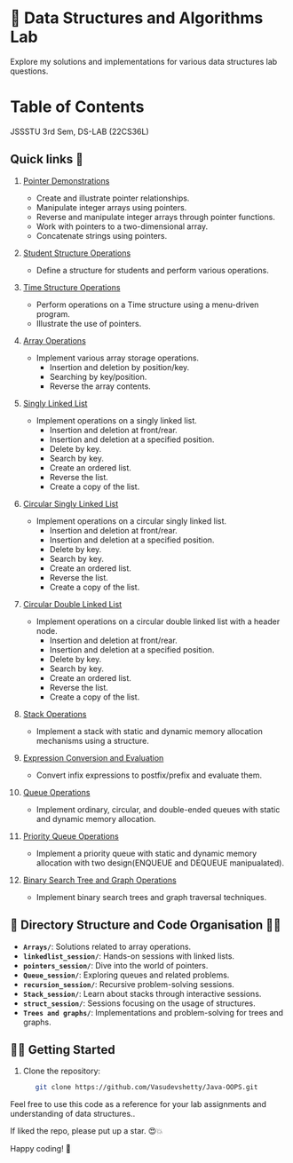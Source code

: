 # 🚀 Data Structures and Algorithms Lab

Explore my solutions and implementations for various data structures lab questions.

# Table of Contents


JSSSTU 3rd Sem, DS-LAB (22CS36L)
## Quick links 🔗

1. [Pointer Demonstrations](https://github.com/Vasudevshetty/DS-Lab/tree/main/pointers_session)

   - Create and illustrate pointer relationships.
   - Manipulate integer arrays using pointers.
   - Reverse and manipulate integer arrays through pointer functions.
   - Work with pointers to a two-dimensional array.
   - Concatenate strings using pointers.

2. [Student Structure Operations](<https://github.com/Vasudevshetty/DS-Lab/blob/main/struct_session/Q1(Student%20marks).c>)

   - Define a structure for students and perform various operations.

3. [Time Structure Operations](https://github.com/Vasudevshetty/DS-Lab/blob/main/struct_session/Q2(Time).c)

   - Perform operations on a Time structure using a menu-driven program.
   - Illustrate the use of pointers.

4. [Array Operations](https://github.com/Vasudevshetty/DS-Lab/blob/main/Arrays/Q3(Array).c)

   - Implement various array storage operations.
     - Insertion and deletion by position/key.
     - Searching by key/position.
     - Reverse the array contents.

5. [Singly Linked List](<https://github.com/Vasudevshetty/DS-Lab/blob/main/linkedlist_session/Q4(Singly%20linked%20list).c>)

   - Implement operations on a singly linked list.
     - Insertion and deletion at front/rear.
     - Insertion and deletion at a specified position.
     - Delete by key.
     - Search by key.
     - Create an ordered list.
     - Reverse the list.
     - Create a copy of the list.

6. [Circular Singly Linked List](<https://github.com/Vasudevshetty/DS-Lab/blob/main/linkedlist_session/Q5(Circular%20Singly%20linked%20list).c>)

   - Implement operations on a circular singly linked list.
     - Insertion and deletion at front/rear.
     - Insertion and deletion at a specified position.
     - Delete by key.
     - Search by key.
     - Create an ordered list.
     - Reverse the list.
     - Create a copy of the list.

7. [Circular Double Linked List](https://github.com/Vasudevshetty/DS-Lab/tree/main/linkedlist_final)

   - Implement operations on a circular double linked list with a header node.
     - Insertion and deletion at front/rear.
     - Insertion and deletion at a specified position.
     - Delete by key.
     - Search by key.
     - Create an ordered list.
     - Reverse the list.
     - Create a copy of the list.

8. [Stack Operations](https://github.com/Vasudevshetty/DS-Lab/tree/main/Stack_session/Stack%20Operations)

   - Implement a stack with static and dynamic memory allocation mechanisms using a structure.

9. [Expression Conversion and Evaluation](https://github.com/Vasudevshetty/DS-Lab/tree/main/Stack_session/infix%2C%20prefix%2C%20postfix%20final)

   - Convert infix expressions to postfix/prefix and evaluate them.

10. [Queue Operations](https://github.com/Vasudevshetty/DS-Lab/tree/main/Queue_session)

    - Implement ordinary, circular, and double-ended queues with static and dynamic memory allocation.

11. [Priority Queue Operations](https://github.com/Vasudevshetty/DS-Lab/tree/main/Queue_session/priority_queue)

    - Implement a priority queue with static and dynamic memory allocation with two design(ENQUEUE and DEQUEUE manipualated).

12. [Binary Search Tree and Graph Operations](https://github.com/Vasudevshetty/DS-Lab/tree/main/Trees%20and%20graphs)
    - Implement binary search trees and graph traversal techniques.

## 📁 Directory Structure and Code Organisation 🧑‍💻

- **`Arrays/`**: Solutions related to array operations.
- **`linkedlist_session/`**: Hands-on sessions with linked lists.
- **`pointers_session/`**: Dive into the world of pointers.
- **`Queue_session/`**: Exploring queues and related problems.
- **`recursion_session/`**: Recursive problem-solving sessions.
- **`Stack_session/`**: Learn about stacks through interactive sessions.
- **`struct_session/`**: Sessions focusing on the usage of structures.
- **`Trees and graphs/`**: Implementations and problem-solving for trees and graphs.

## 🧑‍💻 Getting Started

1. Clone the repository:
   ```bash
      git clone https://github.com/Vasudevshetty/Java-OOPS.git
   ```
Feel free to use this code as a reference for your lab assignments and understanding of data structures..

If liked the repo, please put up a star. 😍💥

Happy coding! 🎉
